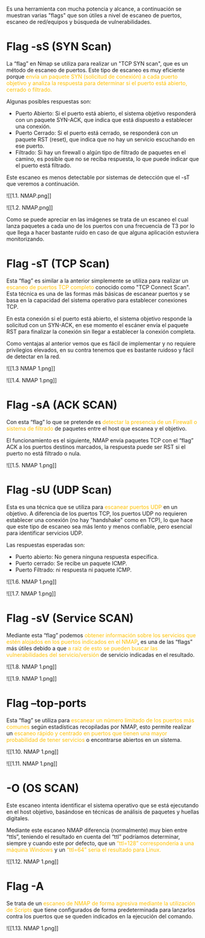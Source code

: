 Es una herramienta con mucha potencia y alcance, a continuación se muestran varias "flags" que son útiles a nivel de escaneo de puertos, escaneo de red/equipos y búsqueda de vulnerabilidades.

# Flag -sS (SYN Scan)
La “flag” en Nmap se utiliza para realizar un "TCP SYN scan", que es un método de escaneo de puertos. Este tipo de escaneo es muy eficiente porque <span style="color:rgb(255, 192, 0)">envía un paquete SYN (solicitud de conexión) a cada puerto objetivo y analiza la respuesta para determinar si el puerto está abierto, cerrado o filtrado.</span>

Algunas posibles respuestas son:

- Puerto Abierto: Si el puerto está abierto, el sistema objetivo responderá con un paquete SYN-ACK, que indica que está dispuesto a establecer una conexión.
- Puerto Cerrado: Si el puerto está cerrado, se responderá con un paquete RST (reset), que indica que no hay un servicio escuchando en ese puerto.
- Filtrado: Si hay un firewall o algún tipo de filtrado de paquetes en el camino, es posible que no se reciba respuesta, lo que puede indicar que el puerto está filtrado.

Este escaneo es menos detectable por sistemas de detección que el -sT que veremos a continuación.

![[1.1. NMAP.png]]

![[1.2. NMAP.png]]

Como se puede apreciar en las imágenes se trata de un escaneo el cual lanza paquetes a cada uno de los puertos con una frecuencia de T3 por lo que llega a hacer bastante ruido en caso de que alguna aplicación estuviera monitorizando.
# Flag -sT (TCP Scan)

Esta “flag” es similar a la anterior simplemente se utiliza para realizar un <span style="color:rgb(255, 192, 0)">escaneo de puertos TCP completo</span> conocido como "TCP Connect Scan". Esta técnica es una de las formas más básicas de escanear puertos y se basa en la capacidad del sistema operativo para establecer conexiones TCP. 

En esta conexión si el puerto está abierto, el sistema objetivo responde la solicitud con un SYN-ACK, en ese momento el escáner envía el paquete RST para finalizar la conexión sin llegar a establecer la conexión completa. 

Como ventajas al anterior vemos que es fácil de implementar y no requiere privilegios elevados, en su contra tenemos que es bastante ruidoso y fácil de detectar en la red.

![[1.3 NMAP 1.png]]

![[1.4. NMAP 1.png]]


# Flag -sA (ACK SCAN)

Con esta “flag” lo que se pretende es <span style="color:rgb(255, 192, 0)">detectar la presencia de un Firewall o sistema de filtrado</span> de paquetes entre el host que escanea y el objetivo. 

El funcionamiento es el siguiente, NMAP envía paquetes TCP con el “flag” ACK a los puertos destinos marcados, la respuesta puede ser RST si el puerto no está filtrado o nula.

![[1.5. NMAP 1.png]]



# Flag -sU (UDP Scan)
Esta es una técnica que se utiliza para <span style="color:rgb(255, 192, 0)">escanear puertos UDP</span> en un objetivo. A diferencia de los puertos TCP, los puertos UDP no requieren establecer una conexión (no hay "handshake" como en TCP), lo que hace que este tipo de escaneo sea más lento y menos confiable, pero esencial para identificar servicios UDP. 

Las respuestas esperadas son:
- Puerto abierto: No genera ninguna respuesta especifica.
- Puerto cerrado: Se recibe un paquete ICMP.
- Puerto Filtrado: ni respuesta ni paquete ICMP.

![[1.6. NMAP 1.png]]

![[1.7. NMAP 1.png]]


# Flag -sV (Service SCAN)

Mediante esta “flag” podemos <span style="color:rgb(255, 192, 0)">obtener información sobre los servicios que estén alojados en los puertos indicados en el NMAP</span>, es una de las “flags” más útiles debido a que <span style="color:rgb(255, 192, 0)">a raíz de esto se pueden buscar las vulnerabilidades del servicio/versión</span> de servicio indicadas en el resultado.

![[1.8. NMAP 1.png]]

![[1.9. NMAP 1.png]]


# Flag –top-ports

Esta “flag” se utiliza para <span style="color:rgb(255, 192, 0)">escanear un número limitado de los puertos más comunes</span> según estadísticas recopiladas por NMAP, esto permite realizar un<span style="color:rgb(255, 192, 0)"> escaneo rápido y centrado en puertos que tienen una mayor probabilidad de tener servicios</span> o encontrarse abiertos en un sistema.

![[1.10. NMAP 1.png]]

![[1.11. NMAP 1.png]]


# -O (OS SCAN)
Este escaneo intenta identificar el sistema operativo que se está ejecutando en el host objetivo, basándose en técnicas de análisis de paquetes y huellas digitales. 

Mediante este escaneo NMAP diferencia (normalmente) muy bien entre “ttls”, teniendo el resultado en cuenta del “ttl” podríamos determinar, siempre y cuando este por defecto, que un <span style="color:rgb(255, 192, 0)">“ttl=128” correspondería a una máquina Windows</span> y un <span style="color:rgb(255, 192, 0)">“ttl=64” sería el resultado para Linux.</span>

![[1.12. NMAP 1.png]]


# Flag -A

Se trata de un <span style="color:rgb(255, 192, 0)">escaneo</span><span style="color:rgb(255, 192, 0)"> de NMAP</span> <span style="color:rgb(255, 192, 0)">de forma agresiva mediante la utilización de Scripts</span> que tiene configurados de forma predeterminada para lanzarlos contra los puertos que se queden indicados en la ejecución del comando.

![[1.13. NMAP 1.png]]